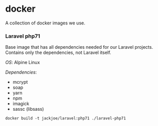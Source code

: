 # docker

A collection of docker images we use.

### Laravel php71

Base image that has all dependencies needed for our Laravel projects. Contains only the dependencies, not Laravel itself.

_OS_: Alpine Linux

_Dependencies_:

* mcrypt
* soap
* yarn
* npm
* imagick
* sassc (libsass)

`docker build -t jackjoe/laravel:php71 ./laravel-php71`
